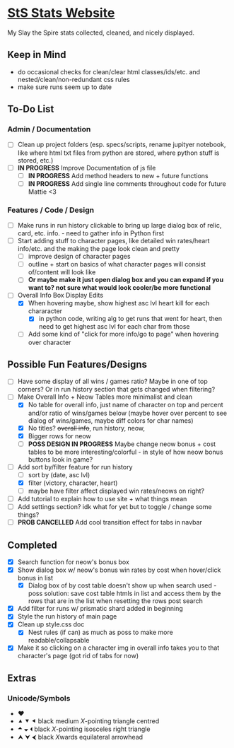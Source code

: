 # [StS Stats Website](https://mhm1117.github.io/sts-stats/)
My Slay the Spire stats collected, cleaned, and nicely displayed.

## Keep in Mind
- do occasional checks for clean/clear html classes/ids/etc. and nested/clean/non-redundant css rules
- make sure runs seem up to date

## To-Do List

### Admin / Documentation
- [ ] Clean up project folders (esp. specs/scripts, rename jupityer notebook, like where html txt files from python are stored, where python stuff is stored, etc.)
- [ ] **IN PROGRESS** Improve Documentation of js file 
  - [ ] **IN PROGRESS** Add method headers to new + future functions
  - [ ] **IN PROGRESS** Add single line comments throughout code for future Mattie <3
### Features / Code / Design
- [ ] Make runs in run history clickable to bring up large dialog box of relic, card, etc. info. - need to gather info in Python first
- [ ] Start adding stuff to character pages, like detailed win rates/heart info/etc. and the making the page look clean and pretty
  - [ ] improve design of character pages
  - [ ] outline + start on basics of what character pages will consist of/content will look like
  - [ ] **Or maybe make it just open dialog box and you can expand if you want to? not sure what would look cooler/be more functional**
- [ ] Overall Info Box Display Edits
  - [x] When hovering maybe, show highest asc lvl heart kill for each chararacter
    - [x] in python code, writing alg to get runs that went for heart, then need to get highest asc lvl for each char from those
  - [ ] Add some kind of "click for more info/go to page" when hovering over character 

## Possible Fun Features/Designs
- [ ] Have some display of all wins / games ratio? Maybe in one of top corners? Or in run history section that gets changed when filtering?
- [ ] Make Overall Info + Neow Tables more minimalist and clean
  - [x] No table for overall info, just name of character on top and percent and/or ratio of wins/games below (maybe hover over percent to see dialog of wins/games, maybe diff colors for char names)
  - [x] No titles? ~~overall info~~, run history, neow, 
  - [x] Bigger rows for neow
  - [ ] **POSS DESIGN IN PROGRESS** Maybe change neow bonus + cost tables to be more interesting/colorful - in style of how neow bonus buttons look in game?
- [ ] Add sort by/filter feature for run history
  - [ ] sort by (date, asc lvl)
  - [x] filter (victory, character, heart)
  - [ ] maybe have filter affect displayed win rates/neows on right?
- [ ] Add tutorial to explain how to use site + what things mean
- [ ] Add settings section? idk what for yet but to toggle / change some things? 
- [ ] **PROB CANCELLED** Add cool transition effect for tabs in navbar

## Completed
- [x] Search function for neow's bonus box
- [x] Show dialog box w/ neow's bonus win rates by cost when hover/click bonus in list
  - [x] Dialog box of by cost table doesn't show up when search used - poss solution: save cost table
           htmls in list and access them by the rows that are in the list when resetting the rows post search
- [x] Add filter for runs w/ prismatic shard added in beginning
- [x] Style the run history of main page
- [x] Clean up style.css doc
  - [x] Nest rules (if can) as much as poss to make more readable/collapsable
- [x] Make it so clicking on a character img in overall info takes you to that character's page (got rid of tabs for now)
## Extras
### Unicode/Symbols
- ❤
- ⯅ ⯆ ⯇ black medium *X*-pointing triangle centred
- 🞁 🞃 🞀 black *X*-pointing isosceles right triangle
- ⮝ ⮟ ⮜ black *X*wards equilateral arrowhead
